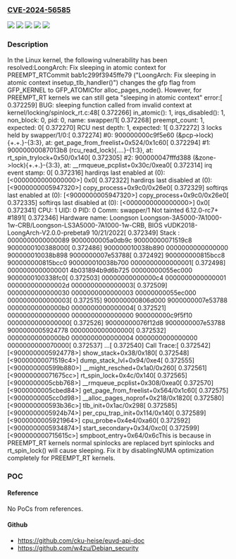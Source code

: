 ### [CVE-2024-56585](https://cve.mitre.org/cgi-bin/cvename.cgi?name=CVE-2024-56585)
![](https://img.shields.io/static/v1?label=Product&message=Linux&color=blue)
![](https://img.shields.io/static/v1?label=Version&message=&color=brightgreen)
![](https://img.shields.io/static/v1?label=Version&message=5.19%20&color=brightgreen)
![](https://img.shields.io/static/v1?label=Version&message=fa96b57c149061f71a70bd6582d995f6424fbbf4%20&color=brightgreen)
![](https://img.shields.io/static/v1?label=Vulnerability&message=n%2Fa&color=blue)

### Description

In the Linux kernel, the following vulnerability has been resolved:LoongArch: Fix sleeping in atomic context for PREEMPT_RTCommit bab1c299f3945ffe79 ("LoongArch: Fix sleeping in atomic context insetup_tlb_handler()") changes the gfp flag from GFP_KERNEL to GFP_ATOMICfor alloc_pages_node(). However, for PREEMPT_RT kernels we can still geta "sleeping in atomic context" error:[    0.372259] BUG: sleeping function called from invalid context at kernel/locking/spinlock_rt.c:48[    0.372266] in_atomic(): 1, irqs_disabled(): 1, non_block: 0, pid: 0, name: swapper/1[    0.372268] preempt_count: 1, expected: 0[    0.372270] RCU nest depth: 1, expected: 1[    0.372272] 3 locks held by swapper/1/0:[    0.372274]  #0: 900000000c9f5e60 (&pcp->lock){+.+.}-{3:3}, at: get_page_from_freelist+0x524/0x1c60[    0.372294]  #1: 90000000087013b8 (rcu_read_lock){....}-{1:3}, at: rt_spin_trylock+0x50/0x140[    0.372305]  #2: 900000047fffd388 (&zone->lock){+.+.}-{3:3}, at: __rmqueue_pcplist+0x30c/0xea0[    0.372314] irq event stamp: 0[    0.372316] hardirqs last  enabled at (0): [<0000000000000000>] 0x0[    0.372322] hardirqs last disabled at (0): [<9000000005947320>] copy_process+0x9c0/0x26e0[    0.372329] softirqs last  enabled at (0): [<9000000005947320>] copy_process+0x9c0/0x26e0[    0.372335] softirqs last disabled at (0): [<0000000000000000>] 0x0[    0.372341] CPU: 1 UID: 0 PID: 0 Comm: swapper/1 Not tainted 6.12.0-rc7+ #1891[    0.372346] Hardware name: Loongson Loongson-3A5000-7A1000-1w-CRB/Loongson-LS3A5000-7A1000-1w-CRB, BIOS vUDK2018-LoongArch-V2.0.0-prebeta9 10/21/2022[    0.372349] Stack : 0000000000000089 9000000005a0db9c 90000000071519c8 9000000100388000[    0.372486]         900000010038b890 0000000000000000 900000010038b898 9000000007e53788[    0.372492]         900000000815bcc8 900000000815bcc0 900000010038b700 0000000000000001[    0.372498]         0000000000000001 4b031894b9d6b725 00000000055ec000 9000000100338fc0[    0.372503]         00000000000000c4 0000000000000001 000000000000002d 0000000000000003[    0.372509]         0000000000000030 0000000000000003 00000000055ec000 0000000000000003[    0.372515]         900000000806d000 9000000007e53788 00000000000000b0 0000000000000004[    0.372521]         0000000000000000 0000000000000000 900000000c9f5f10 0000000000000000[    0.372526]         90000000076f12d8 9000000007e53788 9000000005924778 0000000000000000[    0.372532]         00000000000000b0 0000000000000004 0000000000000000 0000000000070000[    0.372537]         ...[    0.372540] Call Trace:[    0.372542] [<9000000005924778>] show_stack+0x38/0x180[    0.372548] [<90000000071519c4>] dump_stack_lvl+0x94/0xe4[    0.372555] [<900000000599b880>] __might_resched+0x1a0/0x260[    0.372561] [<90000000071675cc>] rt_spin_lock+0x4c/0x140[    0.372565] [<9000000005cbb768>] __rmqueue_pcplist+0x308/0xea0[    0.372570] [<9000000005cbed84>] get_page_from_freelist+0x564/0x1c60[    0.372575] [<9000000005cc0d98>] __alloc_pages_noprof+0x218/0x1820[    0.372580] [<900000000593b36c>] tlb_init+0x1ac/0x298[    0.372585] [<9000000005924b74>] per_cpu_trap_init+0x114/0x140[    0.372589] [<9000000005921964>] cpu_probe+0x4e4/0xa60[    0.372592] [<9000000005934874>] start_secondary+0x34/0xc0[    0.372599] [<900000000715615c>] smpboot_entry+0x64/0x6cThis is because in PREEMPT_RT kernels normal spinlocks are replaced byrt spinlocks and rt_spin_lock() will cause sleeping. Fix it by disablingNUMA optimization completely for PREEMPT_RT kernels.

### POC

#### Reference
No PoCs from references.

#### Github
- https://github.com/cku-heise/euvd-api-doc
- https://github.com/w4zu/Debian_security

